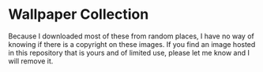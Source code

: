 # Wallpaper Collection

Because I downloaded most of these from random places, I have no way of knowing if there is a copyright on these images. 
If you find an image hosted in this repository that is yours and of limited use, please let me know and I will remove it.
